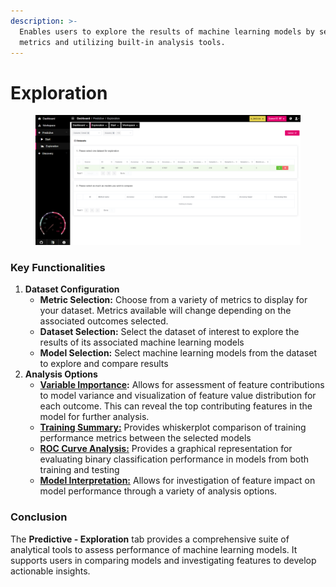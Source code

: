 ```yaml
---
description: >-
  Enables users to explore the results of machine learning models by selecting
  metrics and utilizing built-in analysis tools.
---
```


# Exploration

<figure><img src="../../../.gitbook/assets/Exploration.png" alt=""><figcaption></figcaption></figure>

### Key Functionalities

1. **Dataset Configuration**
   * **Metric Selection:** Choose from a variety of metrics to display for your dataset. Metrics available will change depending on the associated outcomes selected.
   * **Dataset Selection:** Select the dataset of interest to explore the results of its associated machine learning models
   * **Model Selection:** Select machine learning models from the dataset to explore and compare results
2. **Analysis Options**
   * [**Variable Importance**](variable-importance.md)**:** Allows for assessment of feature contributions to model variance and visualization of feature value distribution for each outcome. This can reveal the top contributing features in the model for further analysis.
   * [**Training Summary:**](training-summary.md) Provides whiskerplot comparison of training performance metrics between the selected models&#x20;
   * [**ROC Curve Analysis:**](roc-curve-analysis.md) Provides a graphical representation for evaluating binary classification performance in models from both training and testing
   * [**Model Interpretation:**](model-interpretation.md) Allows for investigation of feature impact on model performance through a variety of analysis options.

### Conclusion

The **Predictive - Exploration** tab provides a comprehensive suite of analytical tools to assess performance of machine learning models. It supports users in comparing models and investigating features to develop actionable insights.
